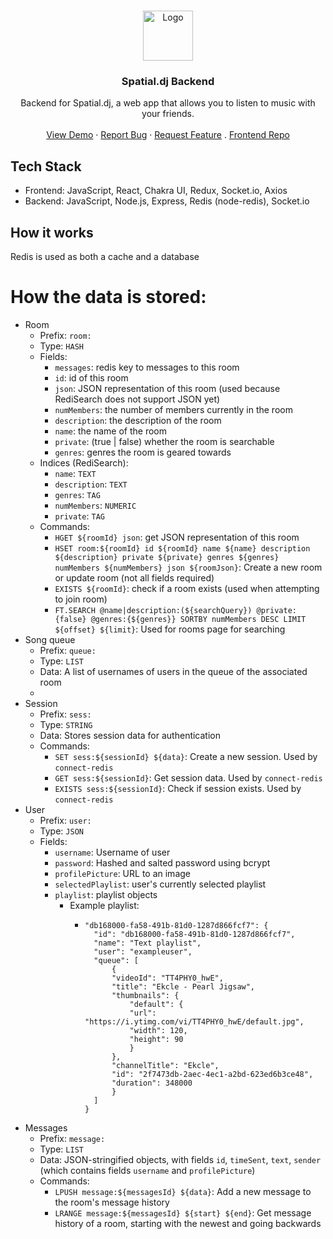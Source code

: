 <!--
THIS README TEMPLATE WAS ADAPTED FROM https://github.com/othneildrew/Best-README-Template
-->

<!-- PROJECT LOGO -->
<br />
<p align="center">
  <a href="https://github.com/reeedis">
    <img src="https://avatars.githubusercontent.com/u/83042272" alt="Logo" width="80" height="80">
  </a>

  <h3 align="center">Spatial.dj Backend</h3>

  <p align="center">
    Backend for Spatial.dj, a web app that allows you to listen to music with your friends.
    <br />
    <br />
    <a href="http://spatial.francochen.com/">View Demo</a>
    ·
    <a href="https://github.com/reeedis/backend/issues">Report Bug</a>
    ·
    <a href="https://github.com/reeedis/backend/issues">Request Feature</a>
    .
    <a href="https://github.com/reeedis/frontend">Frontend Repo</a>
  </p>
</p>

## Tech Stack
- Frontend: JavaScript, React, Chakra UI, Redux, Socket.io, Axios
- Backend: JavaScript, Node.js, Express, Redis (node-redis), Socket.io

## How it works
Redis is used as both a cache and a database

# How the data is stored:
- Room
  - Prefix: `room:`
  - Type: `HASH`
  - Fields:
    - `messages`: redis key to messages to this room
    - `id`: id of this room
    - `json`: JSON representation of this room (used because RediSearch does not support JSON yet)
    - `numMembers`: the number of members currently in the room
    - `description`: the description of the room
    - `name`: the name of the room
    - `private`: (true | false) whether the room is searchable
    - `genres`: genres the room is geared towards
  - Indices (RediSearch):
    - `name`: `TEXT`
    - `description`: `TEXT`
    - `genres`: `TAG`
    - `numMembers`: `NUMERIC`
    - `private`: `TAG`
  - Commands:
    - `HGET ${roomId} json`: get JSON representation of this room
    - `HSET room:${roomId} id ${roomId} name ${name} description ${description} private ${private} genres ${genres} numMembers ${numMembers} json ${roomJson}`: Create a new room or update room (not all fields required)
    - `EXISTS ${roomId}`: check if a room exists (used when attempting to join room)
    - `FT.SEARCH @name|description:(${searchQuery}) @private:{false} @genres:{${genres}} SORTBY numMembers DESC LIMIT ${offset} ${limit}`: Used for rooms page for searching
- Song queue
  - Prefix: `queue:`
  - Type: `LIST`
  - Data: A list of usernames of users in the queue of the associated room
  - 
- Session
  - Prefix: `sess:`
  - Type: `STRING`
  - Data: Stores session data for authentication
  - Commands:
    - `SET sess:${sessionId} ${data}`: Create a new session. Used by `connect-redis`
    - `GET sess:${sessionId}`: Get session data. Used by `connect-redis`
    - `EXISTS sess:${sessionId}`: Check if session exists. Used by `connect-redis`
- User
  - Prefix: `user:`
  - Type: `JSON`
  - Fields:
    - `username`: Username of user
    - `password`: Hashed and salted password using bcrypt
    - `profilePicture`: URL to an image
    - `selectedPlaylist`: user's currently selected playlist
    - `playlist`: playlist objects
      - Example playlist:
        - ```
          "db168000-fa58-491b-81d0-1287d866fcf7": {
            "id": "db168000-fa58-491b-81d0-1287d866fcf7",
            "name": "Text playlist",
            "user": "exampleuser",
            "queue": [
                {
                "videoId": "TT4PHY0_hwE",
                "title": "Ekcle - Pearl Jigsaw",
                "thumbnails": {
                    "default": {
                    "url": "https://i.ytimg.com/vi/TT4PHY0_hwE/default.jpg",
                    "width": 120,
                    "height": 90
                    }
                },
                "channelTitle": "Ekcle",
                "id": "2f7473db-2aec-4ec1-a2bd-623ed6b3ce48",
                "duration": 348000
                }
            ]
          }
          ```
- Messages
  - Prefix: `message:`
  - Type: `LIST`
  - Data: JSON-stringified objects, with fields `id`, `timeSent`, `text`, `sender` (which contains fields `username` and `profilePicture`)
  - Commands:
    - `LPUSH message:${messagesId} ${data}`: Add a new message to the room's message history
    - `LRANGE message:${messagesId} ${start} ${end}`: Get message history of a room, starting with the newest and going backwards